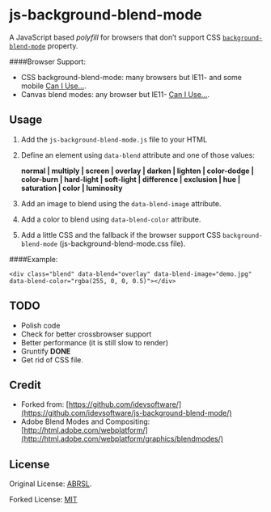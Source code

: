 # js-background-blend-mode

A JavaScript based _polyfill_ for browsers that don’t support CSS [`background-blend-mode`](http://html.adobe.com/webplatform/graphics/blendmodes/) property.

####Browser Support: 

- CSS background-blend-mode: many browsers but IE11- and some mobile [Can I Use...](http://caniuse.com/#feat=css-backgroundblendmode).
- Canvas blend modes: any browser but IE11- [Can I Use...](http://caniuse.com/#feat=canvas-blending).

## Usage

1. Add the `js-background-blend-mode.js` file to your HTML
2. Define an element using `data-blend` attribute and one of those values:

	**normal | multiply | screen | overlay | darken | lighten | color-dodge | color-burn | hard-light | soft-light | difference | exclusion | hue | saturation | color | luminosity**

3. Add an image to blend using the `data-blend-image` attribute.
4. Add a color to blend using `data-blend-color` attribute.
5. Add a little CSS and the fallback if the browser support CSS `background-blend-mode` (js-background-blend-mode.css file).

####Example:

	<div class="blend" data-blend="overlay" data-blend-image="demo.jpg" data-blend-color="rgba(255, 0, 0, 0.5)"></div>


## TODO

- Polish code
- Check for better crossbrowser support
- Better performance (it is still slow to render)
- Gruntify **DONE**
- Get rid of CSS file.

## Credit

- Forked from: [https://github.com/idevsoftware/](https://github.com/idevsoftware/js-background-blend-mode/)
- Adobe Blend Modes and Compositing: [http://html.adobe.com/webplatform/](http://html.adobe.com/webplatform/graphics/blendmodes/)

## License


Original License: [ABRSL](https://github.com/idevsoftware/js-background-blend-mode/blob/master/LICENSE.md).

Forked License: [MIT](https://github.com/juanbrujo/js-background-blend-mode/blob/master/LICENSE)
